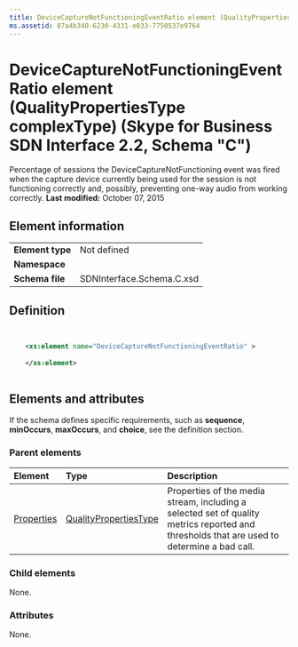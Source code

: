 ```yaml
---
title: DeviceCaptureNotFunctioningEventRatio element (QualityPropertiesType complexType) (Skype for Business SDN Interface 2.2, Schema "C")
ms.assetid: 87a4b340-6230-4331-e033-7750537e9764
---
```



# DeviceCaptureNotFunctioningEventRatio element (QualityPropertiesType complexType) (Skype for Business SDN Interface 2.2, Schema "C")
Percentage of sessions the DeviceCaptureNotFunctioning event was fired when the capture device currently being used for the session is not functioning correctly and, possibly, preventing one-way audio from working correctly. 
 **Last modified:** October 07, 2015
  
    
    


## Element information


|||
|:-----|:-----|
|**Element type**|Not defined |
|**Namespace**||
|**Schema file**|SDNInterface.Schema.C.xsd |
   

## Definition


```XML


    <xs:element name="DeviceCaptureNotFunctioningEventRatio" >
    
    </xs:element>
  
```


## Elements and attributes

If the schema defines specific requirements, such as **sequence**, **minOccurs**, **maxOccurs**, and **choice**, see the definition section. 
  
    
    

### Parent elements



|**Element**|**Type**|**Description**|
|:-----|:-----|:-----|
| [Properties](properties-element-qualitytype-complextype.md)| [QualityPropertiesType](qualitypropertiestype-complextype-1.md)|Properties of the media stream, including a selected set of quality metrics reported and thresholds that are used to determine a bad call. |
   

### Child elements

None. 
  
    
    

### Attributes

None. 
  
    
    

